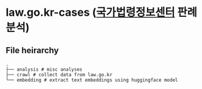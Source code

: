 # law.go.kr-cases ([국가법령정보센터](https://www.law.go.kr/LSW/precSc.do) 판례 분석)

## File heirarchy

```
.
├── analysis # misc analyses
├── crawl # collect data from law.go.kr
└── embedding # extract text embeddings using huggingface model
```
